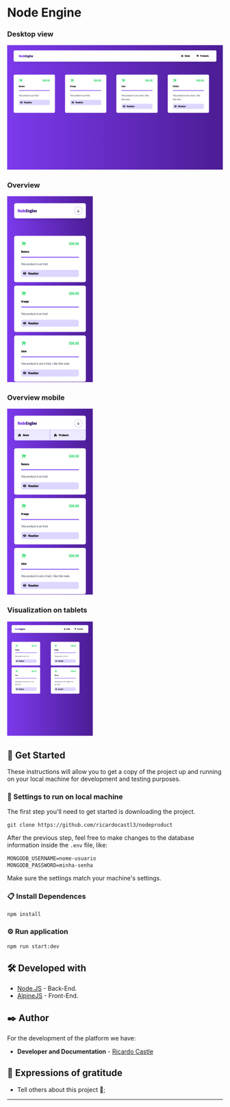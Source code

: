 


# Node Engine

### Desktop view
![mobile-version](https://github.com/ricardocastl3/nodeproduct/blob/master/src/assets/desktop01.png)

### Overview
<img src="https://github.com/ricardocastl3/nodeproduct/blob/master/src/assets/mobile01.png?raw=true" width="200">

### Overview mobile
<img src="https://github.com/ricardocastl3/nodeproduct/blob/master/src/assets/mobile02.png?raw=true" width="200">

### Visualization on tablets
<img src="https://github.com/ricardocastl3/nodeproduct/blob/master/src/assets/tablet01.png?raw=true" width="200">

## 🚀 Get Started

These instructions will allow you to get a copy of the project up and running on your local machine for development and testing purposes.

### 🔧 Settings to run on local machine

The first step you'll need to get started is downloading the project.

```
git clone https://github.com/ricardocastl3/nodeproduct
```

After the previous step, feel free to make changes to the database information inside the ``.env`` file, like:

```
MONGODB_USERNAME=nome-usuario
MONGODB_PASSWORD=minha-senha
```
Make sure the settings match your machine's settings.

### 📋 Install Dependences
```
npm install
```

### ⚙️ Run application

```
npm run start:dev
```

## 🛠️ Developed with


* [Node.JS](https://nodejs.org/en/docs) - Back-End.
* [AlpineJS](https://alpinejs.dev/) - Front-End.

## ✒️ Author

For the development of the platform we have:

* **Developer and Documentation** - [Ricardo Castle](https://www.linkedin.com/in/ricardocastles/)


## 🎁 Expressions of gratitude

* Tell others about this project 📢;

---